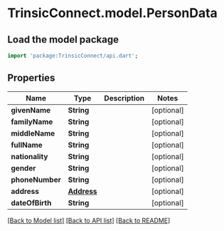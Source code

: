 # TrinsicConnect.model.PersonData

## Load the model package
```dart
import 'package:TrinsicConnect/api.dart';
```

## Properties
Name | Type | Description | Notes
------------ | ------------- | ------------- | -------------
**givenName** | **String** |  | [optional] 
**familyName** | **String** |  | [optional] 
**middleName** | **String** |  | [optional] 
**fullName** | **String** |  | [optional] 
**nationality** | **String** |  | [optional] 
**gender** | **String** |  | [optional] 
**phoneNumber** | **String** |  | [optional] 
**address** | [**Address**](Address.md) |  | [optional] 
**dateOfBirth** | **String** |  | [optional] 

[[Back to Model list]](../README.md#documentation-for-models) [[Back to API list]](../README.md#documentation-for-api-endpoints) [[Back to README]](../README.md)


